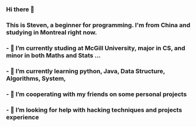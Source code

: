 ### Hi there 👋
### This is Steven, a beginner for programming. I'm from China and studying in Montreal right now.
### - 🔭 I’m currently studing at McGill University, major in CS, and minor in both Maths and Stats ...
### - 🌱 I’m currently learning python, Java, Data Structure, Algorithms, System, 
### - 👯 I’m cooperating with my friends on some personal projects
### - 🤔 I’m looking for help with hacking techniques and projects experience

<!--
**StevenYuan666/StevenYuan666** is a ✨ _special_ ✨ repository because its `README.md` (this file) appears on your GitHub profile.

Here are some ideas to get you started:


-->
